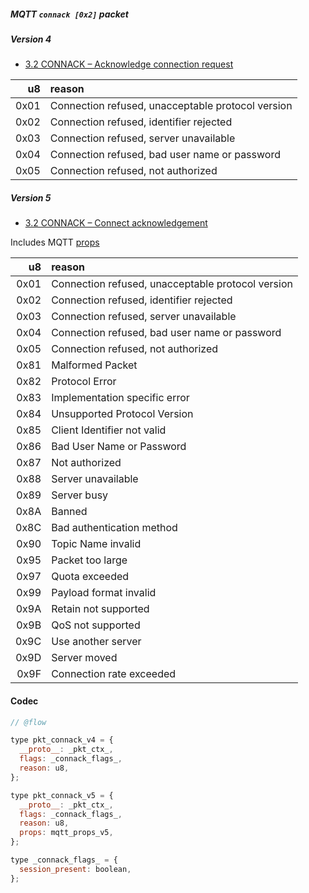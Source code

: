 ##### MQTT `connack [0x2]` packet

##### Version 4

- [3.2 CONNACK – Acknowledge connection request](http://docs.oasis-open.org/mqtt/mqtt/v3.1.1/os/mqtt-v3.1.1-os.html#_Toc398718033)

|   u8 | reason                                            |
| ---: | :------------------------------------------------ |
| 0x01 | Connection refused, unacceptable protocol version |
| 0x02 | Connection refused, identifier rejected           |
| 0x03 | Connection refused, server unavailable            |
| 0x04 | Connection refused, bad user name or password     |
| 0x05 | Connection refused, not authorized                |

##### Version 5

- [3.2 CONNACK – Connect acknowledgement](https://docs.oasis-open.org/mqtt/mqtt/v5.0/os/mqtt-v5.0-os.html#_Toc3901074)

Includes MQTT [props](./mqtt_props.md)

|   u8 | reason                                            |
| ---: | :------------------------------------------------ |
| 0x01 | Connection refused, unacceptable protocol version |
| 0x02 | Connection refused, identifier rejected           |
| 0x03 | Connection refused, server unavailable            |
| 0x04 | Connection refused, bad user name or password     |
| 0x05 | Connection refused, not authorized                |
| 0x81 | Malformed Packet                                  |
| 0x82 | Protocol Error                                    |
| 0x83 | Implementation specific error                     |
| 0x84 | Unsupported Protocol Version                      |
| 0x85 | Client Identifier not valid                       |
| 0x86 | Bad User Name or Password                         |
| 0x87 | Not authorized                                    |
| 0x88 | Server unavailable                                |
| 0x89 | Server busy                                       |
| 0x8A | Banned                                            |
| 0x8C | Bad authentication method                         |
| 0x90 | Topic Name invalid                                |
| 0x95 | Packet too large                                  |
| 0x97 | Quota exceeded                                    |
| 0x99 | Payload format invalid                            |
| 0x9A | Retain not supported                              |
| 0x9B | QoS not supported                                 |
| 0x9C | Use another server                                |
| 0x9D | Server moved                                      |
| 0x9F | Connection rate exceeded                          |

#### Codec

```javascript
// @flow

type pkt_connack_v4 = {
  __proto__: _pkt_ctx_,
  flags: _connack_flags_,
  reason: u8,
};

type pkt_connack_v5 = {
  __proto__: _pkt_ctx_,
  flags: _connack_flags_,
  reason: u8,
  props: mqtt_props_v5,
};

type _connack_flags_ = {
  session_present: boolean,
};
```
